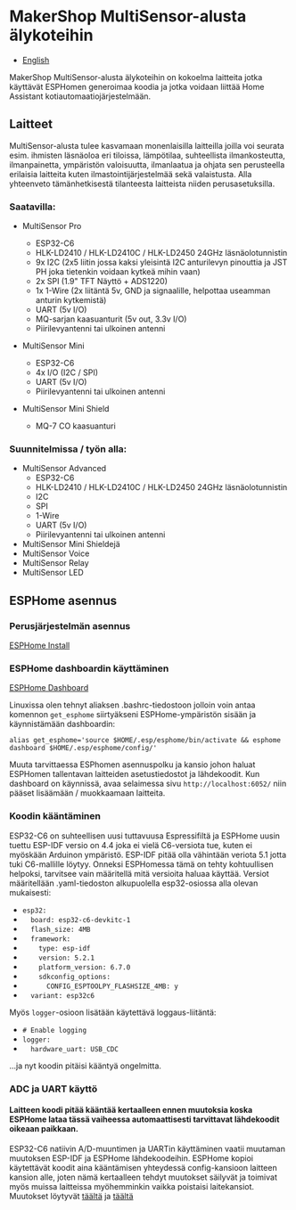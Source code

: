 # MakerShop MultiSensor-alusta älykoteihin

- [English](./README.md)

MakerShop MultiSensor-alusta älykoteihin on kokoelma laitteita jotka käyttävät ESPHomen generoimaa koodia ja jotka voidaan liittää Home Assistant kotiautomaatiojärjestelmään.

## Laitteet

MultiSensor-alusta tulee kasvamaan monenlaisilla laitteilla joilla voi seurata esim. ihmisten läsnäoloa eri tiloissa, lämpötilaa, suhteellista ilmankosteutta, ilmanpainetta, ympäristön valoisuutta, ilmanlaatua ja ohjata sen perusteella erilaisia laitteita kuten ilmastointijärjestelmää sekä valaistusta. Alla yhteenveto tämänhetkisestä tilanteesta laitteista niiden perusasetuksilla.

### Saatavilla:
- MultiSensor Pro
  - ESP32-C6
  - HLK-LD2410 / HLK-LD2410C / HLK-LD2450 24GHz läsnäolotunnistin
  - 9x I2C (2x5 liitin jossa kaksi yleisintä I2C anturilevyn pinouttia ja JST PH joka tietenkin voidaan kytkeä mihin vaan)
  - 2x SPI (1.9" TFT Näyttö + ADS1220)
  - 1x 1-Wire (2x liitäntä 5v, GND ja signaalille, helpottaa useamman anturin kytkemistä)
  - UART (5v I/O)
  - MQ-sarjan kaasuanturit (5v out, 3.3v I/O)
  - Piirilevyantenni tai ulkoinen antenni
 
- MultiSensor Mini
  - ESP32-C6
  - 4x I/O (I2C / SPI)
  - UART (5v I/O)
  - Piirilevyantenni tai ulkoinen antenni

- MultiSensor Mini Shield
  - MQ-7 CO kaasuanturi
 
### Suunnitelmissa / työn alla:
- MultiSensor Advanced
  - ESP32-C6
  - HLK-LD2410 / HLK-LD2410C / HLK-LD2450 24GHz läsnäolotunnistin
  - I2C
  - SPI
  - 1-Wire
  - UART (5v I/O)
  - Piirilevyantenni tai ulkoinen antenni
- MultiSensor Mini Shieldejä
- MultiSensor Voice
- MultiSensor Relay
- MultiSensor LED

## ESPHome asennus

### Perusjärjestelmän asennus
[ESPHome Install](https://esphome.io/guides/installing_esphome.html)

### ESPHome dashboardin käyttäminen
[ESPHome Dashboard](https://esphome.io/guides/getting_started_command_line.html#bonus-esphome-dashboard)

Linuxissa olen tehnyt aliaksen .bashrc-tiedostoon jolloin voin antaa komennon `get_esphome` siirtyäkseni ESPHome-ympäristön sisään ja käynnistämään dashboardin:

`alias get_esphome='source $HOME/.esp/esphome/bin/activate && esphome dashboard $HOME/.esp/esphome/config/'`

Muuta tarvittaessa ESPhomen asennuspolku ja kansio johon haluat ESPHomen tallentavan laitteiden asetustiedostot ja lähdekoodit. Kun dashboard on käynnissä, avaa selaimessa sivu `http://localhost:6052/` niin pääset lisäämään / muokkaamaan laitteita.

### Koodin kääntäminen

ESP32-C6 on suhteellisen uusi tuttavuusa Espressifiltä ja ESPHome uusin tuettu ESP-IDF versio on 4.4 joka ei vielä C6-versiota tue, kuten ei myöskään Arduinon ympäristö. ESP-IDF pitää olla vähintään veriota 5.1 jotta tuki C6-mallille löytyy. Onneksi ESPHomessa tämä on tehty kohtuullisen helpoksi, tarvitsee vain määritellä mitä versioita haluaa käyttää. Versiot määritellään .yaml-tiedoston alkupuolella esp32-osiossa alla olevan mukaisesti:

- `esp32:`
- `  board: esp32-c6-devkitc-1`
- `  flash_size: 4MB`
- `  framework:`
- `    type: esp-idf`
- `    version: 5.2.1`
- `    platform_version: 6.7.0`
- `    sdkconfig_options:`
- `      CONFIG_ESPTOOLPY_FLASHSIZE_4MB: y`
- `  variant: esp32c6`

Myös `logger`-osioon lisätään käytettävä loggaus-liitäntä:
- `# Enable logging`
- `logger:`
- `  hardware_uart: USB_CDC`

...ja nyt koodin pitäisi kääntyä ongelmitta.

### ADC ja UART käyttö

#### Laitteen koodi pitää kääntää kertaalleen ennen muutoksia koska ESPHome lataa tässä vaiheessa automaattisesti tarvittavat lähdekoodit oikeaan paikkaan.

ESP32-C6 natiivin A/D-muuntimen ja UARTin käyttäminen vaatii muutaman muutoksen ESP-IDF ja ESPHome lähdekoodeihin. ESPHome kopioi käytettävät koodit aina kääntämisen yhteydessä config-kansioon laitteen kansion alle, joten nämä kertaalleen tehdyt muutokset säilyvät ja toimivat myös muissa laitteissa myöhemminkin vaikka poistaisi laitekansiot. Muutokset löytyvät [täältä](https://github.com/makershopfi/smarthome/tree/main/.platformio/packages/framework-espidf/components/esp_adc/deprecated) ja [täältä](https://github.com/makershopfi/smarthome/tree/main/esphome/lib/python3.12/site-packages/esphome/components)

